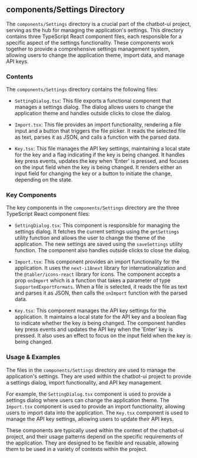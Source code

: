 
## components/Settings Directory

The `components/Settings` directory is a crucial part of the chatbot-ui project, serving as the hub for managing the application's settings. This directory contains three TypeScript React component files, each responsible for a specific aspect of the settings functionality. These components work together to provide a comprehensive settings management system, allowing users to change the application theme, import data, and manage API keys.

### Contents

The `components/Settings` directory contains the following files:

- `SettingDialog.tsx`: This file exports a functional component that manages a settings dialog. The dialog allows users to change the application theme and handles outside clicks to close the dialog.

- `Import.tsx`: This file provides an import functionality, rendering a file input and a button that triggers the file picker. It reads the selected file as text, parses it as JSON, and calls a function with the parsed data.

- `Key.tsx`: This file manages the API key settings, maintaining a local state for the key and a flag indicating if the key is being changed. It handles key press events, updates the key when 'Enter' is pressed, and focuses on the input field when the key is being changed. It renders either an input field for changing the key or a button to initiate the change, depending on the state.

### Key Components

The key components in the `components/Settings` directory are the three TypeScript React component files:

- `SettingDialog.tsx`: This component is responsible for managing the settings dialog. It fetches the current settings using the `getSettings` utility function and allows the user to change the theme of the application. The new settings are saved using the `saveSettings` utility function. The component also handles outside clicks to close the dialog.

- `Import.tsx`: This component provides an import functionality for the application. It uses the `next-i18next` library for internationalization and the `@tabler/icons-react` library for icons. The component accepts a prop `onImport` which is a function that takes a parameter of type `SupportedExportFormats`. When a file is selected, it reads the file as text and parses it as JSON, then calls the `onImport` function with the parsed data.

- `Key.tsx`: This component manages the API key settings for the application. It maintains a local state for the API key and a boolean flag to indicate whether the key is being changed. The component handles key press events and updates the API key when the 'Enter' key is pressed. It also uses an effect to focus on the input field when the key is being changed.

### Usage & Examples

The files in the `components/Settings` directory are used to manage the application's settings. They are used within the chatbot-ui project to provide a settings dialog, import functionality, and API key management.

For example, the `SettingDialog.tsx` component is used to provide a settings dialog where users can change the application theme. The `Import.tsx` component is used to provide an import functionality, allowing users to import data into the application. The `Key.tsx` component is used to manage the API key settings, allowing users to update their API keys.

These components are typically used within the context of the chatbot-ui project, and their usage patterns depend on the specific requirements of the application. They are designed to be flexible and reusable, allowing them to be used in a variety of contexts within the project.
